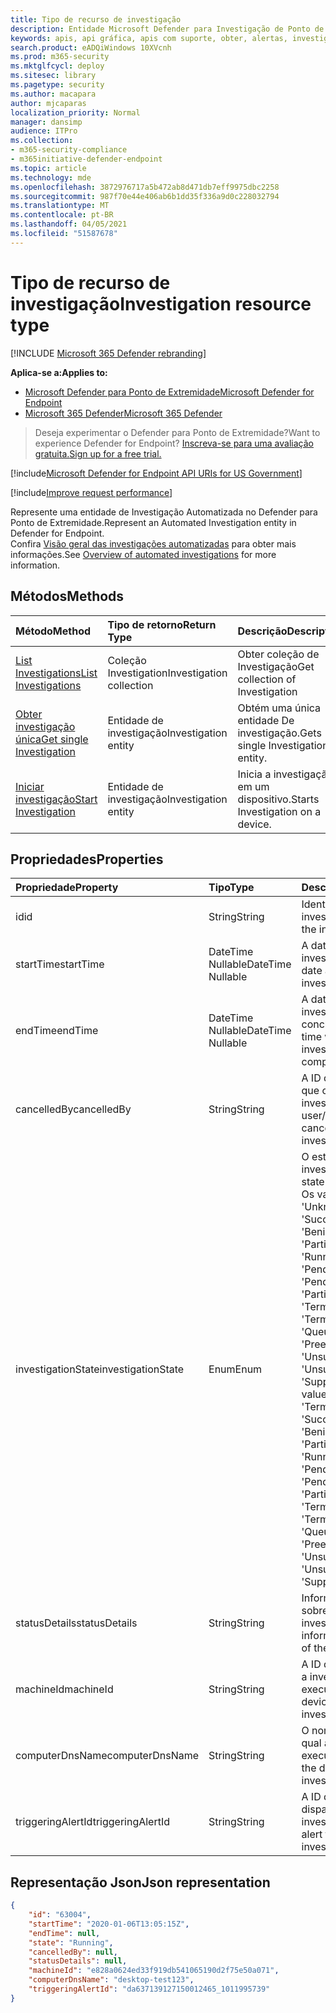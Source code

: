 ```yaml
---
title: Tipo de recurso de investigação
description: Entidade Microsoft Defender para Investigação de Ponto de Extremidade.
keywords: apis, api gráfica, apis com suporte, obter, alertas, investigações
search.product: eADQiWindows 10XVcnh
ms.prod: m365-security
ms.mktglfcycl: deploy
ms.sitesec: library
ms.pagetype: security
ms.author: macapara
author: mjcaparas
localization_priority: Normal
manager: dansimp
audience: ITPro
ms.collection:
- m365-security-compliance
- m365initiative-defender-endpoint
ms.topic: article
ms.technology: mde
ms.openlocfilehash: 3872976717a5b472ab8d471db7eff9975dbc2258
ms.sourcegitcommit: 987f70e44e406ab6b1dd35f336a9d0c228032794
ms.translationtype: MT
ms.contentlocale: pt-BR
ms.lasthandoff: 04/05/2021
ms.locfileid: "51587678"
---
```

# <a name="investigation-resource-type"></a><span data-ttu-id="cf8f0-104">Tipo de recurso de investigação</span><span class="sxs-lookup"><span data-stu-id="cf8f0-104">Investigation resource type</span></span>

[!INCLUDE [Microsoft 365 Defender rebranding](../../includes/microsoft-defender.md)]

<span data-ttu-id="cf8f0-105">**Aplica-se a:**</span><span class="sxs-lookup"><span data-stu-id="cf8f0-105">**Applies to:**</span></span>
- [<span data-ttu-id="cf8f0-106">Microsoft Defender para Ponto de Extremidade</span><span class="sxs-lookup"><span data-stu-id="cf8f0-106">Microsoft Defender for Endpoint</span></span>](https://go.microsoft.com/fwlink/p/?linkid=2154037)
- [<span data-ttu-id="cf8f0-107">Microsoft 365 Defender</span><span class="sxs-lookup"><span data-stu-id="cf8f0-107">Microsoft 365 Defender</span></span>](https://go.microsoft.com/fwlink/?linkid=2118804)

> <span data-ttu-id="cf8f0-108">Deseja experimentar o Defender para Ponto de Extremidade?</span><span class="sxs-lookup"><span data-stu-id="cf8f0-108">Want to experience Defender for Endpoint?</span></span> [<span data-ttu-id="cf8f0-109">Inscreva-se para uma avaliação gratuita.</span><span class="sxs-lookup"><span data-stu-id="cf8f0-109">Sign up for a free trial.</span></span>](https://www.microsoft.com/microsoft-365/windows/microsoft-defender-atp?ocid=docs-wdatp-exposedapis-abovefoldlink) 

[!include[Microsoft Defender for Endpoint API URIs for US Government](../../includes/microsoft-defender-api-usgov.md)]

[!include[Improve request performance](../../includes/improve-request-performance.md)]

<span data-ttu-id="cf8f0-110">Represente uma entidade de Investigação Automatizada no Defender para Ponto de Extremidade.</span><span class="sxs-lookup"><span data-stu-id="cf8f0-110">Represent an Automated Investigation entity in Defender for Endpoint.</span></span>
<br> <span data-ttu-id="cf8f0-111">Confira [Visão geral das investigações automatizadas](automated-investigations.md) para obter mais informações.</span><span class="sxs-lookup"><span data-stu-id="cf8f0-111">See [Overview of automated investigations](automated-investigations.md) for more information.</span></span>

## <a name="methods"></a><span data-ttu-id="cf8f0-112">Métodos</span><span class="sxs-lookup"><span data-stu-id="cf8f0-112">Methods</span></span>
<span data-ttu-id="cf8f0-113">Método</span><span class="sxs-lookup"><span data-stu-id="cf8f0-113">Method</span></span>|<span data-ttu-id="cf8f0-114">Tipo de retorno</span><span class="sxs-lookup"><span data-stu-id="cf8f0-114">Return Type</span></span> |<span data-ttu-id="cf8f0-115">Descrição</span><span class="sxs-lookup"><span data-stu-id="cf8f0-115">Description</span></span>
:---|:---|:---
[<span data-ttu-id="cf8f0-116">List Investigations</span><span class="sxs-lookup"><span data-stu-id="cf8f0-116">List Investigations</span></span>](get-investigation-collection.md) | <span data-ttu-id="cf8f0-117">Coleção Investigation</span><span class="sxs-lookup"><span data-stu-id="cf8f0-117">Investigation collection</span></span> | <span data-ttu-id="cf8f0-118">Obter coleção de Investigação</span><span class="sxs-lookup"><span data-stu-id="cf8f0-118">Get collection of Investigation</span></span>
[<span data-ttu-id="cf8f0-119">Obter investigação única</span><span class="sxs-lookup"><span data-stu-id="cf8f0-119">Get single Investigation</span></span>](get-investigation-object.md) | <span data-ttu-id="cf8f0-120">Entidade de investigação</span><span class="sxs-lookup"><span data-stu-id="cf8f0-120">Investigation entity</span></span> | <span data-ttu-id="cf8f0-121">Obtém uma única entidade De investigação.</span><span class="sxs-lookup"><span data-stu-id="cf8f0-121">Gets single Investigation entity.</span></span>
[<span data-ttu-id="cf8f0-122">Iniciar investigação</span><span class="sxs-lookup"><span data-stu-id="cf8f0-122">Start Investigation</span></span>](initiate-autoir-investigation.md) | <span data-ttu-id="cf8f0-123">Entidade de investigação</span><span class="sxs-lookup"><span data-stu-id="cf8f0-123">Investigation entity</span></span> | <span data-ttu-id="cf8f0-124">Inicia a investigação em um dispositivo.</span><span class="sxs-lookup"><span data-stu-id="cf8f0-124">Starts Investigation on a device.</span></span>


## <a name="properties"></a><span data-ttu-id="cf8f0-125">Propriedades</span><span class="sxs-lookup"><span data-stu-id="cf8f0-125">Properties</span></span>
<span data-ttu-id="cf8f0-126">Propriedade</span><span class="sxs-lookup"><span data-stu-id="cf8f0-126">Property</span></span> |  <span data-ttu-id="cf8f0-127">Tipo</span><span class="sxs-lookup"><span data-stu-id="cf8f0-127">Type</span></span>    |   <span data-ttu-id="cf8f0-128">Descrição</span><span class="sxs-lookup"><span data-stu-id="cf8f0-128">Description</span></span>
:---|:---|:---
<span data-ttu-id="cf8f0-129">id</span><span class="sxs-lookup"><span data-stu-id="cf8f0-129">id</span></span> | <span data-ttu-id="cf8f0-130">String</span><span class="sxs-lookup"><span data-stu-id="cf8f0-130">String</span></span> | <span data-ttu-id="cf8f0-131">Identidade da entidade de investigação.</span><span class="sxs-lookup"><span data-stu-id="cf8f0-131">Identity of the investigation entity.</span></span> 
<span data-ttu-id="cf8f0-132">startTime</span><span class="sxs-lookup"><span data-stu-id="cf8f0-132">startTime</span></span> | <span data-ttu-id="cf8f0-133">DateTime Nullable</span><span class="sxs-lookup"><span data-stu-id="cf8f0-133">DateTime Nullable</span></span> | <span data-ttu-id="cf8f0-134">A data e a hora em que a investigação foi criada.</span><span class="sxs-lookup"><span data-stu-id="cf8f0-134">The date and time when the investigation was created.</span></span> 
<span data-ttu-id="cf8f0-135">endTime</span><span class="sxs-lookup"><span data-stu-id="cf8f0-135">endTime</span></span> | <span data-ttu-id="cf8f0-136">DateTime Nullable</span><span class="sxs-lookup"><span data-stu-id="cf8f0-136">DateTime Nullable</span></span> | <span data-ttu-id="cf8f0-137">A data e a hora em que a investigação foi concluída.</span><span class="sxs-lookup"><span data-stu-id="cf8f0-137">The date and time when the investigation was completed.</span></span> 
<span data-ttu-id="cf8f0-138">cancelledBy</span><span class="sxs-lookup"><span data-stu-id="cf8f0-138">cancelledBy</span></span> | <span data-ttu-id="cf8f0-139">String</span><span class="sxs-lookup"><span data-stu-id="cf8f0-139">String</span></span> | <span data-ttu-id="cf8f0-140">A ID do usuário/aplicativo que cancelou essa investigação.</span><span class="sxs-lookup"><span data-stu-id="cf8f0-140">The ID of the user/application that canceled that investigation.</span></span> 
<span data-ttu-id="cf8f0-141">investigationState</span><span class="sxs-lookup"><span data-stu-id="cf8f0-141">investigationState</span></span> | <span data-ttu-id="cf8f0-142">Enum</span><span class="sxs-lookup"><span data-stu-id="cf8f0-142">Enum</span></span> | <span data-ttu-id="cf8f0-143">O estado atual da investigação.</span><span class="sxs-lookup"><span data-stu-id="cf8f0-143">The current state of the investigation.</span></span> <span data-ttu-id="cf8f0-144">Os valores possíveis são: 'Unknown', 'Terminado', 'SuccessfullyRemediated', 'Benign', 'Failed', 'PartiallyRemediated', 'Running', 'PendingApproval', 'PendingResource', 'PartiallyInvestigated', 'TerminatedByUser', 'TerminatedBySystem', 'Queued', 'InnerFailure', 'PreexistingAlert', 'UnsupportedOs', 'UnsupportedAlertType', 'SuppressedAlert'.</span><span class="sxs-lookup"><span data-stu-id="cf8f0-144">Possible values are: 'Unknown', 'Terminated', 'SuccessfullyRemediated', 'Benign', 'Failed', 'PartiallyRemediated', 'Running', 'PendingApproval', 'PendingResource', 'PartiallyInvestigated', 'TerminatedByUser', 'TerminatedBySystem', 'Queued', 'InnerFailure', 'PreexistingAlert', 'UnsupportedOs', 'UnsupportedAlertType', 'SuppressedAlert'.</span></span>
<span data-ttu-id="cf8f0-145">statusDetails</span><span class="sxs-lookup"><span data-stu-id="cf8f0-145">statusDetails</span></span> | <span data-ttu-id="cf8f0-146">String</span><span class="sxs-lookup"><span data-stu-id="cf8f0-146">String</span></span> | <span data-ttu-id="cf8f0-147">Informações adicionais sobre o estado da investigação.</span><span class="sxs-lookup"><span data-stu-id="cf8f0-147">Additional information about the state of the investigation.</span></span>
<span data-ttu-id="cf8f0-148">machineId</span><span class="sxs-lookup"><span data-stu-id="cf8f0-148">machineId</span></span> | <span data-ttu-id="cf8f0-149">String</span><span class="sxs-lookup"><span data-stu-id="cf8f0-149">String</span></span> | <span data-ttu-id="cf8f0-150">A ID do dispositivo no qual a investigação é executada.</span><span class="sxs-lookup"><span data-stu-id="cf8f0-150">The ID of the device on which the investigation is executed.</span></span>
<span data-ttu-id="cf8f0-151">computerDnsName</span><span class="sxs-lookup"><span data-stu-id="cf8f0-151">computerDnsName</span></span> | <span data-ttu-id="cf8f0-152">String</span><span class="sxs-lookup"><span data-stu-id="cf8f0-152">String</span></span> | <span data-ttu-id="cf8f0-153">O nome do dispositivo no qual a investigação é executada.</span><span class="sxs-lookup"><span data-stu-id="cf8f0-153">The name of the device on which the investigation is executed.</span></span>
<span data-ttu-id="cf8f0-154">triggeringAlertId</span><span class="sxs-lookup"><span data-stu-id="cf8f0-154">triggeringAlertId</span></span> | <span data-ttu-id="cf8f0-155">String</span><span class="sxs-lookup"><span data-stu-id="cf8f0-155">String</span></span> | <span data-ttu-id="cf8f0-156">A ID do alerta que disparou a investigação.</span><span class="sxs-lookup"><span data-stu-id="cf8f0-156">The ID of the alert that triggered the investigation.</span></span>


## <a name="json-representation"></a><span data-ttu-id="cf8f0-157">Representação Json</span><span class="sxs-lookup"><span data-stu-id="cf8f0-157">Json representation</span></span>

```json
{
    "id": "63004",
    "startTime": "2020-01-06T13:05:15Z",
    "endTime": null,
    "state": "Running",
    "cancelledBy": null,
    "statusDetails": null,
    "machineId": "e828a0624ed33f919db541065190d2f75e50a071",
    "computerDnsName": "desktop-test123",
    "triggeringAlertId": "da637139127150012465_1011995739"
}
```
